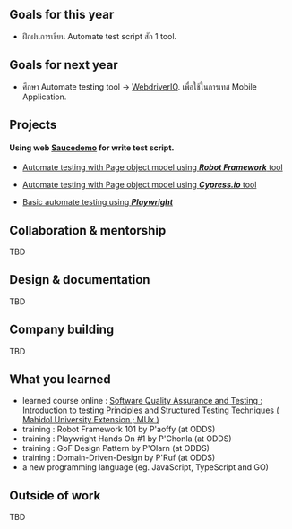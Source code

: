 ## Goals for this year

* ฝึกฝนการเขียน Automate test script สัก 1 tool.

## Goals for next year

* ศึกษา Automate testing tool ->  [WebdriverIO](https://webdriver.io). เพื่อใช้ในการเทส Mobile Application.

## Projects

#### Using web [Saucedemo](https://www.saucedemo.com/) for write test script.

* [Automate testing with Page object model using ***Robot Framework*** tool](https://github.com/kendosarun/automate-test-script/blob/main/robotframework/test/saucedemo.robot)

* [Automate testing with Page object model using ***Cypress.io*** tool](https://github.com/kendosarun/automate-test-script/blob/main/cypress/cypress/e2e/saucedemo.cy.ts)

* [Basic automate testing using ***Playwright***](https://github.com/kendosarun/automate-test-script/blob/main/playwright/tests/saucedemo.spec.ts)

## Collaboration & mentorship

TBD

## Design & documentation

TBD

## Company building

TBD

## What you learned

* learned course online : [Software Quality Assurance and Testing : Introduction to testing Principles and Structured Testing Techniques ( Mahidol University Extension ; MUx )](https://mux.mahidol.ac.th/edxphp/getcer/982a9e2ff4c07dfe1b610340df9b2c9a442a846d)
* training : Robot Framework 101 by P'aoffy (at ODDS)
* training : Playwright Hands On #1 by P'Chonla (at ODDS)
* training : GoF Design Pattern by P'Olarn (at ODDS)
* training : Domain-Driven-Design by P'Ruf (at ODDS)
* a new programming language (eg. JavaScript, TypeScript and GO)

## Outside of work

TBD